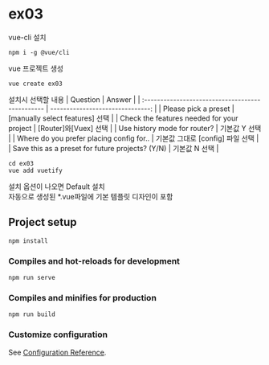 # ex03

vue-cli 설치

```
npm i -g @vue/cli
```

vue 프로젝트 생성

```
vue create ex03
```

설치시 선택할 내용
| Question | Answer |
| :----------------------------------------------- | -------------------------------: |
| Please pick a preset | [manually select features] 선택 |
| Check the features needed for your project | [Router]와[Vuex] 선택 |
| Use history mode for router? | 기본값 Y 선택 |
| Where do you prefer placing config for.. | 기본값 그대로 [config] 파일 선택 |
| Save this as a preset for future projects? (Y/N) | 기본값 N 선택 |

```
cd ex03
vue add vuetify
```

설치 옵션이 나오면 Default 설치  
자동으로 생성된 \*.vue파일에 기본 템플릿 디자인이 포함

## Project setup

```
npm install
```

### Compiles and hot-reloads for development

```
npm run serve
```

### Compiles and minifies for production

```
npm run build
```

### Customize configuration

See [Configuration Reference](https://cli.vuejs.org/config/).

